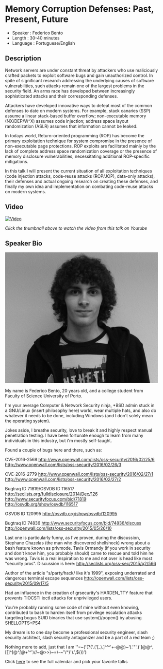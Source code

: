 Memory Corruption Defenses: Past, Present, Future
========================

* Speaker   : Federico Bento
* Length    : 30-40 minutes
* Language  : Portuguese/English

Description
-----------

Network servers are under constant threat by attackers
who use maliciously crafted packets to exploit software bugs
and gain unauthorized control. In spite of significant research
addressing the underlying causes of software vulnerabilities,
such attacks remain one of the largest problems
in the security field. An arms race has developed between
increasingly sophisticated attacks and their corresponding
defenses.

Attackers have developed innovative ways to defeat most of the common 
defenses to date on modern systems. For example,
stack canaries (SSP) assume a linear stack-based buffer overflow; non-executable
memory (NX/DEP/W^X) assumes code injection; 
address space layout randomization (ASLR) assumes that information cannot be leaked.

In todays world, Return-oriented programming (ROP) has become the primary exploitation technique for
system compromise in the presence of non-executable page protections. ROP exploits are
facilitated mainly by the lack of complete address space randomization coverage or the presence
of memory disclosure vulnerabilities, necessitating additional ROP-specific mitigations.

In this talk I will present the current situation of all exploitation techniques 
(code injection attacks, code-reuse attacks (ROP/JOP), data-only attacks), their defenses 
and actual ongoing research on creating these defenses, and finally my own idea 
and implementation on combating code-reuse attacks on modern systems.

Video
-----

[![Video](https://img.youtube.com/vi/xWBAXBCq6Qo/maxresdefault.jpg)](https://www.youtube.com/watch?v=xWBAXBCq6Qo)

_Click the thumbnail above to watch the video from this talk on Youtube_

Speaker Bio
-----------

![Speaker Image](https://github.com/PixelsCamp/pixels_camp_2016_talks/blob/master/img/federico_bento.jpg?raw=true)

My name is Federico Bento, 20 years old, and a college student from Faculty of Science University of Porto.

I'm your average Computer & Network Security ninja, *BSD admin stuck in a 
GNU/Linux (insert philosophy here) world, wear multiple hats, and also do 
whatever it needs to be done, including Windows (and I don't solely mean the operating system). 

Jokes aside, I breathe security, love to break it and highly respect manual penetration testing. 
I have been fortunate enough to learn from many individuals in this industry, but i'm mostly self-taught.

Found a couple of bugs here and there, such as:

CVE-2016-2568
http://www.openwall.com/lists/oss-security/2016/02/25/6
http://www.openwall.com/lists/oss-security/2016/02/26/3

CVE-2016-2779
http://www.openwall.com/lists/oss-security/2016/02/27/1
http://www.openwall.com/lists/oss-security/2016/02/27/2

Bugtraq ID 71819/OSVDB ID 116517
http://seclists.org/fulldisclosure/2014/Dec/126 
http://www.securityfocus.com/bid/71819
http://osvdb.org/show/osvdb/116517

OSVDB ID 120995
http://osvdb.org/show/osvdb/120995

Bugtraq ID 74836
http://www.securityfocus.com/bid/74836/discuss
http://openwall.com/lists/oss-security/2015/05/26/10 

Last one is particularly funny, as I've proven, during the discussion, 
Stephane Chazelas (the man who discovered shellshock) wrong about a bash feature known as privmode. 
Tavis Ormandy (if you work in security and don't know him, you probably should) came to rescue 
and told him he was wrong. Tavis is a real inspiration to me and not over is head like most "security pros". 
Discussion is here:
http://seclists.org/oss-sec/2015/q2/566

Author of the article "s/party/hack/ like it's 1999", exposing underrated and dangerous terminal escape sequences
http://openwall.com/lists/oss-security/2015/09/17/5

Had an influence in the creation of grsecurity's HARDEN_TTY feature that prevents TIOCSTI ioctl attacks 
for unprivileged users.

You're probably running some code of mine without even knowing, contributed to bash to harden itself 
from privilege escalation attacks targeting bogus SUID binaries that use system()/popen() by abusing SHELLOPTS+PS4

My dream is to one day become a professional security engineer, slash security architect,
slash security antagonizer and be a part of a red team ;)

Nothing more to add, just that I am
''=~('(?{'.('[_).]^'^'+-@@)~').'"'.(']@@^,[[]^[@_^[@+_'^')//~@>>)~=/-~"/^}').',$/})')

Click [here][1] to see the full calendar and pick your favorite talks

[1]: https://pixels.camp/schedule/
